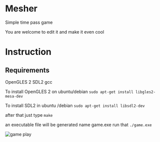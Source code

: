 Mesher
======
Simple time pass game 

You are welcome to edit it and make it even cool

Instruction
===========

Requirements
------------
OpenGLES 2 
SDL2
gcc  

To install  OpenGLES 2 on ubuntu/debian
```sudo apt-get install libgles2-mesa-dev```

To install SDL2 in ubuntu /debian
```sudo apt-get install libsdl2-dev```

after that
just type 
```make```

an executable file will be generated name game.exe
run that
```./game.exe```

![game play](https://i.imgur.com/MJwRRe9.png)
